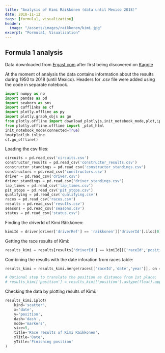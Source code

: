```yaml
---
title: "Analysis of Kimi Räikkönen (data until Mexico 2018)"
date: 2018-11-12
tags: [formula1, visualization]
header:
  image: "/assets/images/raikkonen/kimi.jpg"
excerpt: "Formula1, Visualization"
---
```


## Formula 1 analysis

Data downloaded from [Ergast.com](http://ergast.com/mrd/db/#csv) after first being discovered on [Kaggle](https://www.kaggle.com/cjgdev/formula-1-race-data-19502017)

At the moment of analysis the data contains information about the results during 1950 to 2018 (until Mexico). Headers for .csv file were added using the code in separate notebook.


```python
import numpy as np
import pandas as pd
import seaborn as sns
import cufflinks as cf
import plotly.offline as py
import plotly.graph_objs as go
from plotly.offline import download_plotlyjs,init_notebook_mode,plot,iplot
from plotly.offline.offline import _plot_html
init_notebook_mode(connected=True)
%matplotlib inline
cf.go_offline()
```


Loading the csv files:


```python
circuits = pd.read_csv('circuits.csv')
constructor_results = pd.read_csv('constructor_results.csv')
constructor_standings = pd.read_csv('constructor_standings.csv')
constructors = pd.read_csv('constructors.csv')
driver = pd.read_csv('driver.csv')
driver_standings = pd.read_csv('driver_standings.csv')
lap_times = pd.read_csv('lap_times.csv')
pit_stops = pd.read_csv('pit_stops.csv')
qualifying = pd.read_csv('qualifying.csv')
races = pd.read_csv('races.csv')
results = pd.read_csv('results.csv')
seasons = pd.read_csv('seasons.csv')
status = pd.read_csv('status.csv')
```

Finding the driverId of Kimi Räikkönen:


```python
kimiId = driver[driver['driverRef'] == 'raikkonen']['driverId'].iloc[0]
```

Getting the race results of Kimi:


```python
results_kimi = results[results['driverId'] == kimiId][['raceId','position']]
```

Combining the results with the date inforation from races table:


```python
results_kimi = results_kimi.merge(races[['raceId','date','year']], on ='raceId').sort_values(by='date')
```


```python
# Optional step to translate the position as distance from 1st place:
# results_kimi['position'] = results_kimi['position'].astype(float).apply(lambda x: 1-x)
```

Checking the data by plotting results of Kimi:


```python
results_kimi.iplot(
    kind='scatter',
    x='date',
    y='position',
    dash='dash',
    mode='markers',
    size=5,
    title='Race results of Kimi Raikkonen',
    xTitle='Date',
    yTitle='Finishing position'
)
```

<script src="https://cdn.plot.ly/plotly-latest.min.js"></script>
<div id="640ebf0a-dec7-4755-a6f6-28d3eee7a892" style="height: 100%; width: 100%;" class="plotly-graph-div"></div><script type="text/javascript">window.PLOTLYENV=window.PLOTLYENV || {};window.PLOTLYENV.BASE_URL="https://plot.ly";Plotly.newPlot("640ebf0a-dec7-4755-a6f6-28d3eee7a892", [{"line": {"color": "rgba(255, 153, 51, 1.0)", "dash": "dash", "shape": "linear", "width": 1.3}, "marker": {"size": 5, "symbol": "circle"}, "mode": "markers", "name": "position", "text": "", "x": ["2001-03-04", "2001-03-18", "2001-04-01", "2001-04-15", "2001-04-29", "2001-05-13", "2001-05-27", "2001-06-10", "2001-06-24", "2001-07-01", "2001-07-15", "2001-07-29", "2001-08-19", "2001-09-02", "2001-09-16", "2001-09-30", "2001-10-14", "2002-03-03", "2002-03-17", "2002-03-31", "2002-04-14", "2002-04-28", "2002-05-12", "2002-05-26", "2002-06-09", "2002-06-23", "2002-07-07", "2002-07-21", "2002-07-28", "2002-08-18", "2002-09-01", "2002-09-15", "2002-09-29", "2002-10-13", "2003-03-09", "2003-03-23", "2003-04-06", "2003-04-20", "2003-05-04", "2003-05-18", "2003-06-01", "2003-06-15", "2003-06-29", "2003-07-06", "2003-07-20", "2003-08-03", "2003-08-24", "2003-09-14", "2003-09-28", "2003-10-12", "2004-03-07", "2004-03-21", "2004-04-04", "2004-04-25", "2004-05-09", "2004-05-23", "2004-05-30", "2004-06-13", "2004-06-20", "2004-07-04", "2004-07-11", "2004-07-25", "2004-08-15", "2004-08-29", "2004-09-12", "2004-09-26", "2004-10-10", "2004-10-24", "2005-03-06", "2005-03-20", "2005-04-03", "2005-04-24", "2005-05-08", "2005-05-22", "2005-05-29", "2005-06-12", "2005-06-19", "2005-07-03", "2005-07-10", "2005-07-24", "2005-07-31", "2005-08-21", "2005-09-04", "2005-09-11", "2005-09-25", "2005-10-09", "2005-10-16", "2006-03-12", "2006-03-19", "2006-04-02", "2006-04-23", "2006-05-07", "2006-05-14", "2006-05-28", "2006-06-11", "2006-06-25", "2006-07-02", "2006-07-16", "2006-07-30", "2006-08-06", "2006-08-27", "2006-09-10", "2006-10-01", "2006-10-08", "2006-10-22", "2007-03-18", "2007-04-08", "2007-04-15", "2007-05-13", "2007-05-27", "2007-06-10", "2007-06-17", "2007-07-01", "2007-07-08", "2007-07-22", "2007-08-05", "2007-08-26", "2007-09-09", "2007-09-16", "2007-09-30", "2007-10-07", "2007-10-21", "2008-03-16", "2008-03-23", "2008-04-06", "2008-04-27", "2008-05-11", "2008-05-25", "2008-06-08", "2008-06-22", "2008-07-06", "2008-07-20", "2008-08-03", "2008-08-24", "2008-09-07", "2008-09-14", "2008-09-28", "2008-10-12", "2008-10-19", "2008-11-02", "2009-03-29", "2009-04-05", "2009-04-19", "2009-04-26", "2009-05-10", "2009-05-24", "2009-06-07", "2009-06-21", "2009-07-12", "2009-07-26", "2009-08-23", "2009-08-30", "2009-09-13", "2009-09-27", "2009-10-04", "2009-10-18", "2009-11-01", "2012-03-18", "2012-03-25", "2012-04-15", "2012-04-22", "2012-05-13", "2012-05-27", "2012-06-10", "2012-06-24", "2012-07-08", "2012-07-22", "2012-07-29", "2012-09-02", "2012-09-09", "2012-09-23", "2012-10-07", "2012-10-14", "2012-10-28", "2012-11-04", "2012-11-18", "2012-11-25", "2013-03-17", "2013-03-24", "2013-04-14", "2013-04-21", "2013-05-12", "2013-05-26", "2013-06-09", "2013-06-30", "2013-07-07", "2013-07-28", "2013-08-25", "2013-09-08", "2013-09-22", "2013-10-06", "2013-10-13", "2013-10-27", "2013-11-03", "2014-03-16", "2014-03-30", "2014-04-06", "2014-04-20", "2014-05-11", "2014-05-25", "2014-06-08", "2014-06-22", "2014-07-06", "2014-07-20", "2014-07-27", "2014-08-24", "2014-09-07", "2014-09-21", "2014-10-05", "2014-10-12", "2014-11-02", "2014-11-09", "2014-11-23", "2015-03-15", "2015-03-29", "2015-04-12", "2015-04-19", "2015-05-10", "2015-05-24", "2015-06-07", "2015-06-21", "2015-07-05", "2015-07-26", "2015-08-23", "2015-09-06", "2015-09-20", "2015-09-27", "2015-10-11", "2015-10-25", "2015-11-01", "2015-11-15", "2015-11-29", "2016-03-20", "2016-04-03", "2016-04-17", "2016-05-01", "2016-05-15", "2016-05-29", "2016-06-12", "2016-06-19", "2016-07-03", "2016-07-10", "2016-07-24", "2016-07-31", "2016-08-28", "2016-09-04", "2016-09-18", "2016-10-02", "2016-10-09", "2016-10-23", "2016-10-30", "2016-11-13", "2016-11-27", "2017-03-26", "2017-04-09", "2017-04-16", "2017-04-30", "2017-05-14", "2017-05-28", "2017-06-11", "2017-06-25", "2017-07-09", "2017-07-16", "2017-07-30", "2017-08-27", "2017-09-03", "2017-09-17", "2017-10-01", "2017-10-08", "2017-10-22", "2017-10-29", "2017-11-12", "2017-11-26", "2018-03-25", "2018-04-08", "2018-04-15", "2018-04-29", "2018-05-13", "2018-05-27", "2018-06-10", "2018-06-24", "2018-07-01", "2018-07-08", "2018-07-22", "2018-07-29", "2018-08-26", "2018-09-02", "2018-09-16", "2018-09-30", "2018-10-07", "2018-10-21", "2018-10-28"], "y": ["6", "\\\\N", "\\\\N", "\\\\N", "8", "4", "10", "4", "10", "7", "5", "\\\\N", "7", "\\\\N", "7", "\\\\N", "\\\\N", "3", "\\\\N", "12", "\\\\N", "\\\\N", "\\\\N", "\\\\N", "4", "3", "\\\\N", "2", "\\\\N", "4", "\\\\N", "\\\\N", "\\\\N", "3", "3", "1", "2", "2", "\\\\N", "2", "2", "6", "\\\\N", "4", "3", "\\\\N", "2", "4", "2", "2", "\\\\N", "\\\\N", "\\\\N", "8", "11", "\\\\N", "\\\\N", "5", "6", "7", "2", "\\\\N", "\\\\N", "1", "\\\\N", "3", "6", "2", "8", "9", "3", "\\\\N", "1", "1", "11", "1", "\\\\N", "2", "3", "\\\\N", "1", "1", "4", "1", "2", "1", "2", "3", "\\\\N", "2", "5", "4", "5", "\\\\N", "3", "3", "\\\\N", "5", "3", "\\\\N", "\\\\N", "2", "\\\\N", "5", "5", "1", "3", "3", "\\\\N", "8", "5", "4", "1", "1", "\\\\N", "2", "2", "3", "1", "3", "1", "1", "8", "1", "2", "1", "3", "9", "\\\\N", "2", "4", "6", "3", "\\\\N", "18", "9", "15", "3", "3", "3", "15", "14", "10", "6", "\\\\N", "3", "9", "8", "\\\\N", "2", "3", "1", "3", "10", "4", "6", "12", "7", "5", "14", "2", "3", "9", "8", "2", "5", "3", "2", "3", "5", "6", "6", "5", "7", "1", "6", "10", "1", "7", "2", "2", "2", "10", "9", "5", "2", "2", "\\\\N", "11", "3", "2", "5", "7", "\\\\N", "7", "12", "10", "8", "7", "12", "10", "10", "\\\\N", "11", "6", "4", "9", "8", "12", "9", "13", "7", "10", "\\\\N", "4", "4", "2", "5", "6", "4", "\\\\N", "8", "\\\\N", "7", "5", "3", "4", "8", "\\\\N", "\\\\N", "4", "3", "\\\\N", "2", "5", "3", "2", "\\\\N", "6", "4", "3", "5", "6", "6", "9", "4", "4", "4", "5", "\\\\N", "6", "\\\\N", "6", "4", "5", "4", "3", "\\\\N", "2", "7", "14", "5", "3", "2", "4", "5", "\\\\N", "\\\\N", "5", "3", "3", "3", "4", "3", "\\\\N", "3", "2", "\\\\N", "4", "6", "3", "2", "3", "3", "3", "\\\\N", "2", "5", "4", "5", "1", "3"], "type": "scatter", "uid": "eca38b83-9847-44a8-a307-9da3c05d9a97"}], {"legend": {"bgcolor": "#F5F6F9", "font": {"color": "#4D5663"}}, "paper_bgcolor": "#F5F6F9", "plot_bgcolor": "#F5F6F9", "title": "Race results of Kimi Raikkonen", "titlefont": {"color": "#4D5663"}, "xaxis": {"gridcolor": "#E1E5ED", "showgrid": true, "tickfont": {"color": "#4D5663"}, "title": "Date", "titlefont": {"color": "#4D5663"}, "zerolinecolor": "#E1E5ED"}, "yaxis": {"gridcolor": "#E1E5ED", "showgrid": true, "tickfont": {"color": "#4D5663"}, "title": "Finishing position", "titlefont": {"color": "#4D5663"}, "zerolinecolor": "#E1E5ED"}}, {"showLink": false, "linkText": "Export to plot.ly"})</script><br>



How many times has Kimi finished in each position during his career?:


```python
results[results['driverId']==kimiId]['position'].value_counts().iplot(
    kind='bar',
    title='Amount of Finish Positions of Kimi Räikkönen',
    xTitle='Position',
    yTitle='Number of Finishes')
```

<div id="c313ecc2-b6a2-4676-907a-8d8be7b3f047" style="height: 100%; width: 100%;" class="plotly-graph-div"></div><script type="text/javascript">window.PLOTLYENV=window.PLOTLYENV || {};window.PLOTLYENV.BASE_URL="https://plot.ly";Plotly.newPlot("c313ecc2-b6a2-4676-907a-8d8be7b3f047", [{"marker": {"color": "rgba(255, 153, 51, 0.6)", "line": {"color": "rgba(255, 153, 51, 1.0)", "width": 1}}, "name": "position", "orientation": "v", "text": "", "x": ["\\\\N", "3", "2", "4", "5", "1", "6", "7", "8", "10", "9", "12", "11", "14", "15", "18", "13"], "y": [61, 44, 37, 27, 25, 21, 18, 13, 11, 10, 9, 5, 4, 3, 2, 1, 1], "type": "bar", "uid": "187ef851-85c8-4b5b-ba14-ec1db161891b"}], {"legend": {"bgcolor": "#F5F6F9", "font": {"color": "#4D5663"}}, "paper_bgcolor": "#F5F6F9", "plot_bgcolor": "#F5F6F9", "title": "Amount of Finish Positions of Kimi Raikkonen", "titlefont": {"color": "#4D5663"}, "xaxis": {"gridcolor": "#E1E5ED", "showgrid": true, "tickfont": {"color": "#4D5663"}, "title": "Position", "titlefont": {"color": "#4D5663"}, "zerolinecolor": "#E1E5ED"}, "yaxis": {"gridcolor": "#E1E5ED", "showgrid": true, "tickfont": {"color": "#4D5663"}, "title": "Number of Finishes", "titlefont": {"color": "#4D5663"}, "zerolinecolor": "#E1E5ED"}}, {"showLink": false, "linkText": "Export to plot.ly"})</script><br>


When Kimi has won a race?


```python
results[(results['driverId']==8) &  (results['position']=='1')][['raceId']].merge(races[['raceId','year','name','date']], on='raceId').sort_values(by='date')[['year','name']]
```


<div>
<style scoped>
    .dataframe tbody tr th:only-of-type {
        vertical-align: middle;
    }

    .dataframe tbody tr th {
        vertical-align: top;
    }

    .dataframe thead th {
        text-align: right;
    }
</style>
<table border="1" class="dataframe">
  <thead>
    <tr style="text-align: right;">
      <th></th>
      <th>year</th>
      <th>name</th>
    </tr>
  </thead>
  <tbody>
    <tr>
      <th>16</th>
      <td>2003</td>
      <td>Malaysian Grand Prix</td>
    </tr>
    <tr>
      <th>15</th>
      <td>2004</td>
      <td>Belgian Grand Prix</td>
    </tr>
    <tr>
      <th>8</th>
      <td>2005</td>
      <td>Spanish Grand Prix</td>
    </tr>
    <tr>
      <th>9</th>
      <td>2005</td>
      <td>Monaco Grand Prix</td>
    </tr>
    <tr>
      <th>10</th>
      <td>2005</td>
      <td>Canadian Grand Prix</td>
    </tr>
    <tr>
      <th>11</th>
      <td>2005</td>
      <td>Hungarian Grand Prix</td>
    </tr>
    <tr>
      <th>12</th>
      <td>2005</td>
      <td>Turkish Grand Prix</td>
    </tr>
    <tr>
      <th>13</th>
      <td>2005</td>
      <td>Belgian Grand Prix</td>
    </tr>
    <tr>
      <th>14</th>
      <td>2005</td>
      <td>Japanese Grand Prix</td>
    </tr>
    <tr>
      <th>2</th>
      <td>2007</td>
      <td>Australian Grand Prix</td>
    </tr>
    <tr>
      <th>3</th>
      <td>2007</td>
      <td>French Grand Prix</td>
    </tr>
    <tr>
      <th>4</th>
      <td>2007</td>
      <td>British Grand Prix</td>
    </tr>
    <tr>
      <th>5</th>
      <td>2007</td>
      <td>Belgian Grand Prix</td>
    </tr>
    <tr>
      <th>6</th>
      <td>2007</td>
      <td>Chinese Grand Prix</td>
    </tr>
    <tr>
      <th>7</th>
      <td>2007</td>
      <td>Brazilian Grand Prix</td>
    </tr>
    <tr>
      <th>0</th>
      <td>2008</td>
      <td>Malaysian Grand Prix</td>
    </tr>
    <tr>
      <th>1</th>
      <td>2008</td>
      <td>Spanish Grand Prix</td>
    </tr>
    <tr>
      <th>17</th>
      <td>2009</td>
      <td>Belgian Grand Prix</td>
    </tr>
    <tr>
      <th>18</th>
      <td>2012</td>
      <td>Abu Dhabi Grand Prix</td>
    </tr>
    <tr>
      <th>19</th>
      <td>2013</td>
      <td>Australian Grand Prix</td>
    </tr>
    <tr>
      <th>20</th>
      <td>2018</td>
      <td>United States Grand Prix</td>
    </tr>
  </tbody>
</table>
</div>



Plotting boxplot of positions by year:


```python
results_kimi[results_kimi['position'].apply(lambda x: 'N' not in x)].pivot(
    columns='year', values='position').iplot(kind='box',
    title='Finishing positions by year (not including not finished)',
    xTitle='Year',
    yTitle='Position')
```


<div id="ae42629e-d618-4ce7-84e2-5b3ed78c7601" style="height: 100%; width: 100%;" class="plotly-graph-div"></div><script type="text/javascript">window.PLOTLYENV=window.PLOTLYENV || {};window.PLOTLYENV.BASE_URL="https://plot.ly";Plotly.newPlot("ae42629e-d618-4ce7-84e2-5b3ed78c7601", [{"boxpoints": false, "line": {"width": 1.3}, "marker": {"color": "rgba(255, 153, 51, 1.0)"}, "name": "2001", "orientation": "v", "y": [null, null, null, null, null, null, null, null, null, null, null, null, null, null, null, null, null, null, null, null, null, null, null, null, null, null, null, null, null, null, null, null, null, null, null, null, null, null, null, null, null, null, null, null, null, null, null, null, null, null, null, null, null, null, null, null, null, null, null, null, null, null, null, null, null, null, null, null, null, null, null, null, null, null, null, null, null, null, null, null, null, null, null, null, null, null, null, null, null, "6", "8", "4", "10", "4", "10", "7", "5", "7", "7", null, null, null, null, null, null, null, null, null, null, null, null, null, null, null, null, null, null, null, null, null, null, null, null, null, null, null, null, null, null, null, null, null, null, null, null, null, null, null, null, null, null, null, null, null, null, null, null, null, null, null, null, null, null, null, null, null, null, null, null, null, null, null, null, null, null, null, null, null, null, null, null, null, null, null, null, null, null, null, null, null, null, null, null, null, null, null, null, null, null, null, null, null, null, null, null, null, null, null, null, null, null, null, null, null, null, null, null, null, null, null, null, null, null, null, null, null, null, null, null, null, null, null, null, null, null, null, null, null, null, null, null], "type": "box", "uid": "09818e68-aad6-45e9-8db9-a58a643705f9"}, {"boxpoints": false, "line": {"width": 1.3}, "marker": {"color": "rgba(55, 128, 191, 1.0)"}, "name": "2002", "orientation": "v", "y": [null, null, null, null, null, null, null, null, null, null, null, null, null, null, null, null, null, null, null, null, null, null, null, null, null, null, null, null, null, null, null, null, null, null, null, null, null, null, null, null, null, null, null, null, null, null, null, null, null, null, null, null, null, null, null, null, null, null, null, null, null, null, null, null, null, null, null, null, null, null, null, null, null, null, null, null, null, null, null, null, null, null, "3", "12", "4", "3", "2", "4", "3", null, null, null, null, null, null, null, null, null, null, null, null, null, null, null, null, null, null, null, null, null, null, null, null, null, null, null, null, null, null, null, null, null, null, null, null, null, null, null, null, null, null, null, null, null, null, null, null, null, null, null, null, null, null, null, null, null, null, null, null, null, null, null, null, null, null, null, null, null, null, null, null, null, null, null, null, null, null, null, null, null, null, null, null, null, null, null, null, null, null, null, null, null, null, null, null, null, null, null, null, null, null, null, null, null, null, null, null, null, null, null, null, null, null, null, null, null, null, null, null, null, null, null, null, null, null, null, null, null, null, null, null, null, null, null, null, null, null, null, null, null, null], "type": "box", "uid": "026220d2-d5a3-4831-8462-9aac378b3409"}, {"boxpoints": false, "line": {"width": 1.3}, "marker": {"color": "rgba(50, 171, 96, 1.0)"}, "name": "2003", "orientation": "v", "y": [null, null, null, null, null, null, null, null, null, null, null, null, null, null, null, null, null, null, null, null, null, null, null, null, null, null, null, null, null, null, null, null, null, null, null, null, null, null, null, null, null, null, null, null, null, null, null, null, null, null, null, null, null, null, null, null, null, null, null, null, null, null, null, null, null, null, null, null, null, "3", "1", "2", "2", "2", "2", "6", "4", "3", "2", "4", "2", "2", null, null, null, null, null, null, null, null, null, null, null, null, null, null, null, null, null, null, null, null, null, null, null, null, null, null, null, null, null, null, null, null, null, null, null, null, null, null, null, null, null, null, null, null, null, null, null, null, null, null, null, null, null, null, null, null, null, null, null, null, null, null, null, null, null, null, null, null, null, null, null, null, null, null, null, null, null, null, null, null, null, null, null, null, null, null, null, null, null, null, null, null, null, null, null, null, null, null, null, null, null, null, null, null, null, null, null, null, null, null, null, null, null, null, null, null, null, null, null, null, null, null, null, null, null, null, null, null, null, null, null, null, null, null, null, null, null, null, null, null, null, null, null, null, null, null, null, null, null], "type": "box", "uid": "5355b62a-ada5-44b4-8f83-eac212eb39dc"}, {"boxpoints": false, "line": {"width": 1.3}, "marker": {"color": "rgba(128, 0, 128, 1.0)"}, "name": "2004", "orientation": "v", "y": [null, null, null, null, null, null, null, null, null, null, null, null, null, null, null, null, null, null, null, null, null, null, null, null, null, null, null, null, null, null, null, null, null, null, null, null, null, null, null, null, null, null, null, null, null, null, null, null, null, null, null, null, null, null, null, null, null, null, null, "8", "11", "5", "6", "7", "2", "1", "3", "6", "2", null, null, null, null, null, null, null, null, null, null, null, null, null, null, null, null, null, null, null, null, null, null, null, null, null, null, null, null, null, null, null, null, null, null, null, null, null, null, null, null, null, null, null, null, null, null, null, null, null, null, null, null, null, null, null, null, null, null, null, null, null, null, null, null, null, null, null, null, null, null, null, null, null, null, null, null, null, null, null, null, null, null, null, null, null, null, null, null, null, null, null, null, null, null, null, null, null, null, null, null, null, null, null, null, null, null, null, null, null, null, null, null, null, null, null, null, null, null, null, null, null, null, null, null, null, null, null, null, null, null, null, null, null, null, null, null, null, null, null, null, null, null, null, null, null, null, null, null, null, null, null, null, null, null, null, null, null, null, null, null, null, null], "type": "box", "uid": "0c13064d-a0cd-49fc-b9de-75a4ff6528c1"}, {"boxpoints": false, "line": {"width": 1.3}, "marker": {"color": "rgba(219, 64, 82, 1.0)"}, "name": "2005", "orientation": "v", "y": [null, null, null, null, null, null, null, null, null, null, null, null, null, null, null, null, null, null, null, null, null, null, null, null, null, null, null, null, null, null, null, null, null, null, null, null, null, null, null, null, null, null, null, "8", "9", "3", "1", "1", "11", "1", "2", "3", "1", "1", "4", "1", "2", "1", "2", null, null, null, null, null, null, null, null, null, null, null, null, null, null, null, null, null, null, null, null, null, null, null, null, null, null, null, null, null, null, null, null, null, null, null, null, null, null, null, null, null, null, null, null, null, null, null, null, null, null, null, null, null, null, null, null, null, null, null, null, null, null, null, null, null, null, null, null, null, null, null, null, null, null, null, null, null, null, null, null, null, null, null, null, null, null, null, null, null, null, null, null, null, null, null, null, null, null, null, null, null, null, null, null, null, null, null, null, null, null, null, null, null, null, null, null, null, null, null, null, null, null, null, null, null, null, null, null, null, null, null, null, null, null, null, null, null, null, null, null, null, null, null, null, null, null, null, null, null, null, null, null, null, null, null, null, null, null, null, null, null, null, null, null, null, null, null, null, null, null, null, null], "type": "box", "uid": "cca08be6-5646-4a00-915e-087ed37d3065"}, {"boxpoints": false, "line": {"width": 1.3}, "marker": {"color": "rgba(0, 128, 128, 1.0)"}, "name": "2006", "orientation": "v", "y": [null, null, null, null, null, null, null, null, null, null, null, null, null, null, null, null, null, null, null, null, null, null, null, null, null, null, null, null, null, null, null, "3", "2", "5", "4", "5", "3", "3", "5", "3", "2", "5", "5", null, null, null, null, null, null, null, null, null, null, null, null, null, null, null, null, null, null, null, null, null, null, null, null, null, null, null, null, null, null, null, null, null, null, null, null, null, null, null, null, null, null, null, null, null, null, null, null, null, null, null, null, null, null, null, null, null, null, null, null, null, null, null, null, null, null, null, null, null, null, null, null, null, null, null, null, null, null, null, null, null, null, null, null, null, null, null, null, null, null, null, null, null, null, null, null, null, null, null, null, null, null, null, null, null, null, null, null, null, null, null, null, null, null, null, null, null, null, null, null, null, null, null, null, null, null, null, null, null, null, null, null, null, null, null, null, null, null, null, null, null, null, null, null, null, null, null, null, null, null, null, null, null, null, null, null, null, null, null, null, null, null, null, null, null, null, null, null, null, null, null, null, null, null, null, null, null, null, null, null, null, null, null, null, null, null, null, null], "type": "box", "uid": "e71349cd-bf2f-4f23-b6b3-f419664db3fd"}, {"boxpoints": false, "line": {"width": 1.3}, "marker": {"color": "rgba(255, 255, 51, 1.0)"}, "name": "2007", "orientation": "v", "y": [null, null, null, null, null, null, null, null, null, null, null, null, null, null, null, null, "1", "3", "3", "8", "5", "4", "1", "1", "2", "2", "3", "1", "3", "1", "1", null, null, null, null, null, null, null, null, null, null, null, null, null, null, null, null, null, null, null, null, null, null, null, null, null, null, null, null, null, null, null, null, null, null, null, null, null, null, null, null, null, null, null, null, null, null, null, null, null, null, null, null, null, null, null, null, null, null, null, null, null, null, null, null, null, null, null, null, null, null, null, null, null, null, null, null, null, null, null, null, null, null, null, null, null, null, null, null, null, null, null, null, null, null, null, null, null, null, null, null, null, null, null, null, null, null, null, null, null, null, null, null, null, null, null, null, null, null, null, null, null, null, null, null, null, null, null, null, null, null, null, null, null, null, null, null, null, null, null, null, null, null, null, null, null, null, null, null, null, null, null, null, null, null, null, null, null, null, null, null, null, null, null, null, null, null, null, null, null, null, null, null, null, null, null, null, null, null, null, null, null, null, null, null, null, null, null, null, null, null, null, null, null, null, null, null, null, null, null, null], "type": "box", "uid": "e7c011f2-8000-493a-ac45-defc88f32d3e"}, {"boxpoints": false, "line": {"width": 1.3}, "marker": {"color": "rgba(128, 128, 0, 1.0)"}, "name": "2008", "orientation": "v", "y": ["8", "1", "2", "1", "3", "9", "2", "4", "6", "3", "18", "9", "15", "3", "3", "3", null, null, null, null, null, null, null, null, null, null, null, null, null, null, null, null, null, null, null, null, null, null, null, null, null, null, null, null, null, null, null, null, null, null, null, null, null, null, null, null, null, null, null, null, null, null, null, null, null, null, null, null, null, null, null, null, null, null, null, null, null, null, null, null, null, null, null, null, null, null, null, null, null, null, null, null, null, null, null, null, null, null, null, null, null, null, null, null, null, null, null, null, null, null, null, null, null, null, null, null, null, null, null, null, null, null, null, null, null, null, null, null, null, null, null, null, null, null, null, null, null, null, null, null, null, null, null, null, null, null, null, null, null, null, null, null, null, null, null, null, null, null, null, null, null, null, null, null, null, null, null, null, null, null, null, null, null, null, null, null, null, null, null, null, null, null, null, null, null, null, null, null, null, null, null, null, null, null, null, null, null, null, null, null, null, null, null, null, null, null, null, null, null, null, null, null, null, null, null, null, null, null, null, null, null, null, null, null, null, null, null, null, null, null, null], "type": "box", "uid": "08c204d8-d78c-4bc1-a5de-da5581973e2b"}, {"boxpoints": false, "line": {"width": 1.3}, "marker": {"color": "rgba(251, 128, 114, 1.0)"}, "name": "2009", "orientation": "v", "y": [null, null, null, null, null, null, null, null, null, null, null, null, null, null, null, null, null, null, null, null, null, null, null, null, null, null, null, null, null, null, null, null, null, null, null, null, null, null, null, null, null, null, null, null, null, null, null, null, null, null, null, null, null, null, null, null, null, null, null, null, null, null, null, null, null, null, null, null, null, null, null, null, null, null, null, null, null, null, null, null, null, null, null, null, null, null, null, null, null, null, null, null, null, null, null, null, null, null, null, "15", "14", "10", "6", "3", "9", "8", "2", "3", "1", "3", "10", "4", "6", "12", null, null, null, null, null, null, null, null, null, null, null, null, null, null, null, null, null, null, null, null, null, null, null, null, null, null, null, null, null, null, null, null, null, null, null, null, null, null, null, null, null, null, null, null, null, null, null, null, null, null, null, null, null, null, null, null, null, null, null, null, null, null, null, null, null, null, null, null, null, null, null, null, null, null, null, null, null, null, null, null, null, null, null, null, null, null, null, null, null, null, null, null, null, null, null, null, null, null, null, null, null, null, null, null, null, null, null, null, null, null, null, null, null, null, null, null, null], "type": "box", "uid": "370989a3-c92e-4e8a-8b41-75532a9e5cdf"}, {"boxpoints": false, "line": {"width": 1.3}, "marker": {"color": "rgba(128, 177, 211, 1.0)"}, "name": "2012", "orientation": "v", "y": [null, null, null, null, null, null, null, null, null, null, null, null, null, null, null, null, null, null, null, null, null, null, null, null, null, null, null, null, null, null, null, null, null, null, null, null, null, null, null, null, null, null, null, null, null, null, null, null, null, null, null, null, null, null, null, null, null, null, null, null, null, null, null, null, null, null, null, null, null, null, null, null, null, null, null, null, null, null, null, null, null, null, null, null, null, null, null, null, null, null, null, null, null, null, null, null, null, null, null, null, null, null, null, null, null, null, null, null, null, null, null, null, null, null, "7", "5", "14", "2", "3", "9", "8", "2", "5", "3", "2", "3", "5", "6", "6", "5", "7", "1", "6", "10", null, null, null, null, null, null, null, null, null, null, null, null, null, null, null, null, null, null, null, null, null, null, null, null, null, null, null, null, null, null, null, null, null, null, null, null, null, null, null, null, null, null, null, null, null, null, null, null, null, null, null, null, null, null, null, null, null, null, null, null, null, null, null, null, null, null, null, null, null, null, null, null, null, null, null, null, null, null, null, null, null, null, null, null, null, null, null, null, null, null, null, null, null, null, null, null, null], "type": "box", "uid": "b9499b63-be31-4c95-8401-42aa78a53698"}, {"boxpoints": false, "line": {"width": 1.3}, "marker": {"color": "rgba(128, 177, 211, 0.8999999999999999)"}, "name": "2013", "orientation": "v", "y": [null, null, null, null, null, null, null, null, null, null, null, null, null, null, null, null, null, null, null, null, null, null, null, null, null, null, null, null, null, null, null, null, null, null, null, null, null, null, null, null, null, null, null, null, null, null, null, null, null, null, null, null, null, null, null, null, null, null, null, null, null, null, null, null, null, null, null, null, null, null, null, null, null, null, null, null, null, null, null, null, null, null, null, null, null, null, null, null, null, null, null, null, null, null, null, null, null, null, null, null, null, null, null, null, null, null, null, null, null, null, null, null, null, null, null, null, null, null, null, null, null, null, null, null, null, null, null, null, null, null, null, null, null, null, "1", "7", "2", "2", "2", "10", "9", "5", "2", "2", "11", "3", "2", "5", "7", null, null, null, null, null, null, null, null, null, null, null, null, null, null, null, null, null, null, null, null, null, null, null, null, null, null, null, null, null, null, null, null, null, null, null, null, null, null, null, null, null, null, null, null, null, null, null, null, null, null, null, null, null, null, null, null, null, null, null, null, null, null, null, null, null, null, null, null, null, null, null, null, null, null, null, null, null, null, null, null, null, null], "type": "box", "uid": "4dc5614a-9d7c-473d-a2d9-e527df06ef15"}, {"boxpoints": false, "line": {"width": 1.3}, "marker": {"color": "rgba(255, 153, 51, 0.8999999999999999)"}, "name": "2014", "orientation": "v", "y": [null, null, null, null, null, null, null, null, null, null, null, null, null, null, null, null, null, null, null, null, null, null, null, null, null, null, null, null, null, null, null, null, null, null, null, null, null, null, null, null, null, null, null, null, null, null, null, null, null, null, null, null, null, null, null, null, null, null, null, null, null, null, null, null, null, null, null, null, null, null, null, null, null, null, null, null, null, null, null, null, null, null, null, null, null, null, null, null, null, null, null, null, null, null, null, null, null, null, null, null, null, null, null, null, null, null, null, null, null, null, null, null, null, null, null, null, null, null, null, null, null, null, null, null, null, null, null, null, null, null, null, null, null, null, null, null, null, null, null, null, null, null, null, null, null, null, null, null, null, "7", "12", "10", "8", "7", "12", "10", "10", "11", "6", "4", "9", "8", "12", "9", "13", "7", "10", null, null, null, null, null, null, null, null, null, null, null, null, null, null, null, null, null, null, null, null, null, null, null, null, null, null, null, null, null, null, null, null, null, null, null, null, null, null, null, null, null, null, null, null, null, null, null, null, null, null, null, null, null, null, null, null, null, null, null, null, null, null, null, null], "type": "box", "uid": "a282f4ee-9cb4-4658-88d2-b054213c5dad"}, {"boxpoints": false, "line": {"width": 1.3}, "marker": {"color": "rgba(55, 128, 191, 0.8999999999999999)"}, "name": "2015", "orientation": "v", "y": [null, null, null, null, null, null, null, null, null, null, null, null, null, null, null, null, null, null, null, null, null, null, null, null, null, null, null, null, null, null, null, null, null, null, null, null, null, null, null, null, null, null, null, null, null, null, null, null, null, null, null, null, null, null, null, null, null, null, null, null, null, null, null, null, null, null, null, null, null, null, null, null, null, null, null, null, null, null, null, null, null, null, null, null, null, null, null, null, null, null, null, null, null, null, null, null, null, null, null, null, null, null, null, null, null, null, null, null, null, null, null, null, null, null, null, null, null, null, null, null, null, null, null, null, null, null, null, null, null, null, null, null, null, null, null, null, null, null, null, null, null, null, null, null, null, null, null, null, null, null, null, null, null, null, null, null, null, null, null, null, null, null, null, null, null, null, null, "4", "4", "2", "5", "6", "4", "8", "7", "5", "3", "4", "8", "4", "3", null, null, null, null, null, null, null, null, null, null, null, null, null, null, null, null, null, null, null, null, null, null, null, null, null, null, null, null, null, null, null, null, null, null, null, null, null, null, null, null, null, null, null, null, null, null, null, null, null, null], "type": "box", "uid": "21a40b96-3b0c-43e2-8c1c-6087e60ffd04"}, {"boxpoints": false, "line": {"width": 1.3}, "marker": {"color": "rgba(50, 171, 96, 0.8999999999999999)"}, "name": "2016", "orientation": "v", "y": [null, null, null, null, null, null, null, null, null, null, null, null, null, null, null, null, null, null, null, null, null, null, null, null, null, null, null, null, null, null, null, null, null, null, null, null, null, null, null, null, null, null, null, null, null, null, null, null, null, null, null, null, null, null, null, null, null, null, null, null, null, null, null, null, null, null, null, null, null, null, null, null, null, null, null, null, null, null, null, null, null, null, null, null, null, null, null, null, null, null, null, null, null, null, null, null, null, null, null, null, null, null, null, null, null, null, null, null, null, null, null, null, null, null, null, null, null, null, null, null, null, null, null, null, null, null, null, null, null, null, null, null, null, null, null, null, null, null, null, null, null, null, null, null, null, null, null, null, null, null, null, null, null, null, null, null, null, null, null, null, null, null, null, null, null, null, null, null, null, null, null, null, null, null, null, null, null, null, null, null, null, "2", "5", "3", "2", "6", "4", "3", "5", "6", "6", "9", "4", "4", "4", "5", "6", "6", null, null, null, null, null, null, null, null, null, null, null, null, null, null, null, null, null, null, null, null, null, null, null, null, null, null, null, null, null, null, null, null, null], "type": "box", "uid": "de37060d-fa33-4898-9aec-4bd3c5dfc79e"}, {"boxpoints": false, "line": {"width": 1.3}, "marker": {"color": "rgba(128, 0, 128, 0.8999999999999999)"}, "name": "2017", "orientation": "v", "y": [null, null, null, null, null, null, null, null, null, null, null, null, null, null, null, null, null, null, null, null, null, null, null, null, null, null, null, null, null, null, null, null, null, null, null, null, null, null, null, null, null, null, null, null, null, null, null, null, null, null, null, null, null, null, null, null, null, null, null, null, null, null, null, null, null, null, null, null, null, null, null, null, null, null, null, null, null, null, null, null, null, null, null, null, null, null, null, null, null, null, null, null, null, null, null, null, null, null, null, null, null, null, null, null, null, null, null, null, null, null, null, null, null, null, null, null, null, null, null, null, null, null, null, null, null, null, null, null, null, null, null, null, null, null, null, null, null, null, null, null, null, null, null, null, null, null, null, null, null, null, null, null, null, null, null, null, null, null, null, null, null, null, null, null, null, null, null, null, null, null, null, null, null, null, null, null, null, null, null, null, null, null, null, null, null, null, null, null, null, null, null, null, null, null, null, null, null, null, "4", "5", "4", "3", "2", "7", "14", "5", "3", "2", "4", "5", "5", "3", "3", "3", "4", null, null, null, null, null, null, null, null, null, null, null, null, null, null, null, null], "type": "box", "uid": "b21a7d29-9edd-478c-9539-f852f0b265cf"}, {"boxpoints": false, "line": {"width": 1.3}, "marker": {"color": "rgba(219, 64, 82, 0.8999999999999999)"}, "name": "2018", "orientation": "v", "y": [null, null, null, null, null, null, null, null, null, null, null, null, null, null, null, null, null, null, null, null, null, null, null, null, null, null, null, null, null, null, null, null, null, null, null, null, null, null, null, null, null, null, null, null, null, null, null, null, null, null, null, null, null, null, null, null, null, null, null, null, null, null, null, null, null, null, null, null, null, null, null, null, null, null, null, null, null, null, null, null, null, null, null, null, null, null, null, null, null, null, null, null, null, null, null, null, null, null, null, null, null, null, null, null, null, null, null, null, null, null, null, null, null, null, null, null, null, null, null, null, null, null, null, null, null, null, null, null, null, null, null, null, null, null, null, null, null, null, null, null, null, null, null, null, null, null, null, null, null, null, null, null, null, null, null, null, null, null, null, null, null, null, null, null, null, null, null, null, null, null, null, null, null, null, null, null, null, null, null, null, null, null, null, null, null, null, null, null, null, null, null, null, null, null, null, null, null, null, null, null, null, null, null, null, null, null, null, null, null, null, null, null, null, null, null, "3", "3", "2", "4", "6", "3", "2", "3", "3", "3", "2", "5", "4", "5", "1", "3"], "type": "box", "uid": "972e644a-9a54-43b7-8234-9b539a69de1d"}], {"legend": {"bgcolor": "#F5F6F9", "font": {"color": "#4D5663"}}, "paper_bgcolor": "#F5F6F9", "plot_bgcolor": "#F5F6F9", "title": "Finishing positions by year (not including not finished)", "titlefont": {"color": "#4D5663"}, "xaxis": {"gridcolor": "#E1E5ED", "showgrid": true, "tickfont": {"color": "#4D5663"}, "title": "Year", "titlefont": {"color": "#4D5663"}, "zerolinecolor": "#E1E5ED"}, "yaxis": {"gridcolor": "#E1E5ED", "showgrid": true, "tickfont": {"color": "#4D5663"}, "title": "Position", "titlefont": {"color": "#4D5663"}, "zerolinecolor": "#E1E5ED"}}, {"showLink": false, "linkText": "Export to plot.ly"})</script><br>




Plotting the amounts raced on a world map:


```python
countrydata=results[results['driverId']==kimiId][['raceId']].merge(races[['raceId','circuitId']], on='raceId').merge(circuits[['circuitId','name','location','country']], on='circuitId')['country'].value_counts()

data = dict(
        type = 'choropleth',
        colorscale = 'Viridis',
        reversescale = True,
        locations = countrydata.index,
        locationmode = "country names",
        z = countrydata,
        text = countrydata.index,
        colorbar = {'title' : 'Times raced'},
      )

layout = dict(title = 'Times raced in Country by Kimi Raikkonen',
                geo = dict(showframe = False,projection = {'type':'mercator'})
             )
choromap = go.Figure(data = [data],layout = layout)
plot(choromap,validate=False)
```


Looking up the same info on circuit level:


```python
results[results['driverId']==kimiId][['raceId']].merge(races[['raceId','circuitId']], on='raceId').merge(circuits[['circuitId','name','location','country']], on='circuitId')['name'].value_counts().iplot(
    kind='bar',
    title='Locations Kimi Räikkönen has raced',
    xTitle='Location',
    yTitle='Times raced'
)
```

<div id="387ce0f2-13c1-4a26-b9ab-4475573a000e" style="height: 100%; width: 100%;" class="plotly-graph-div"></div><script type="text/javascript">window.PLOTLYENV=window.PLOTLYENV || {};window.PLOTLYENV.BASE_URL="https://plot.ly";Plotly.newPlot("387ce0f2-13c1-4a26-b9ab-4475573a000e", [{"marker": {"color": "rgba(255, 153, 51, 0.6)", "line": {"color": "rgba(255, 153, 51, 1.0)", "width": 1}}, "name": "name", "orientation": "v", "text": "", "x": ["Circuit de Barcelona-Catalunya", "Autodromo Nazionale di Monza", "Albert Park Grand Prix Circuit", "Hungaroring", "Silverstone Circuit", "Circuit de Monaco", "Sepang International Circuit", "Circuit Gilles Villeneuve", "Autodromo Jose Carlos Pace", "Circuit de Spa-Francorchamps", "Suzuka Circuit", "Shanghai International Circuit", "Bahrain International Circuit", "Hockenheimring", "Marina Bay Street Circuit", "Nurburgring", "Circuit de Nevers Magny-Cours", "Yas Marina Circuit", "Indianapolis Motor Speedway", "Autodromo Enzo e Dino Ferrari", "Circuit of the Americas", "Sochi Autodrom", "Red Bull Ring", "Istanbul Park", "Autodromo Hermanos Rodriguez", "Baku City Circuit", "A1-Ring", "Valencia Street Circuit", "Korean International Circuit", "Buddh International Circuit", "Fuji Speedway", "Circuit Paul Ricard"], "y": [16, 16, 16, 16, 16, 16, 15, 15, 14, 14, 14, 13, 13, 11, 9, 9, 8, 7, 7, 6, 6, 5, 5, 5, 4, 3, 3, 3, 2, 2, 2, 1], "type": "bar", "uid": "c838f0b0-0896-4fed-9a8b-34afbdd98683"}], {"legend": {"bgcolor": "#F5F6F9", "font": {"color": "#4D5663"}}, "paper_bgcolor": "#F5F6F9", "plot_bgcolor": "#F5F6F9", "title": "Locations Kimi Raikkonen has raced", "titlefont": {"color": "#4D5663"}, "xaxis": {"gridcolor": "#E1E5ED", "showgrid": true, "tickfont": {"color": "#4D5663"}, "title": "Location", "titlefont": {"color": "#4D5663"}, "zerolinecolor": "#E1E5ED"}, "yaxis": {"gridcolor": "#E1E5ED", "showgrid": true, "tickfont": {"color": "#4D5663"}, "title": "Times raced", "titlefont": {"color": "#4D5663"}, "zerolinecolor": "#E1E5ED"}}, {"showLink": false, "linkText": "Export to plot.ly"})</script><br>


What is the whole career's average position not including DNF:


```python
results_kimi[results_kimi['position'].apply(lambda x: 'N' not in x)][['position']].astype(float).mean()
```




    position    4.91342
    dtype: float64



Checking how often the car hasn't made it to the finish line:


```python
results_kimi[results_kimi['position'].apply(lambda x: 'N' in x)]['year'].value_counts().iplot(
    kind='bar',
    title='Races not finished by Räikkönen',
    yTitle='Number of DNF',
    xTitle='Year'
)
```

<div id="19d87bf3-b2e2-4bfa-906d-a5b5f8f4b733" style="height: 100%; width: 100%;" class="plotly-graph-div"></div><script type="text/javascript">window.PLOTLYENV=window.PLOTLYENV || {};window.PLOTLYENV.BASE_URL="https://plot.ly";Plotly.newPlot("19d87bf3-b2e2-4bfa-906d-a5b5f8f4b733", [{"marker": {"color": "rgba(255, 153, 51, 0.6)", "line": {"color": "rgba(255, 153, 51, 1.0)", "width": 1}}, "name": "year", "orientation": "v", "text": "", "x": [2002, 2004, 2001, 2006, 2015, 2016, 2018, 2017, 2005, 2003, 2013, 2009, 2008, 2007, 2014], "y": [10, 8, 7, 6, 5, 4, 3, 3, 3, 3, 2, 2, 2, 2, 1], "type": "bar", "uid": "0c864b02-71ed-4728-a943-a8858847015b"}], {"legend": {"bgcolor": "#F5F6F9", "font": {"color": "#4D5663"}}, "paper_bgcolor": "#F5F6F9", "plot_bgcolor": "#F5F6F9", "title": "Races not finished by Raikkonen", "titlefont": {"color": "#4D5663"}, "xaxis": {"gridcolor": "#E1E5ED", "showgrid": true, "tickfont": {"color": "#4D5663"}, "title": "Year", "titlefont": {"color": "#4D5663"}, "zerolinecolor": "#E1E5ED"}, "yaxis": {"gridcolor": "#E1E5ED", "showgrid": true, "tickfont": {"color": "#4D5663"}, "title": "Number of DNF", "titlefont": {"color": "#4D5663"}, "zerolinecolor": "#E1E5ED"}}, {"showLink": false, "linkText": "Export to plot.ly"})</script><br>


Counting how many times Kimi has made it to the podium:


```python
podiums = results_kimi[results_kimi['position'].apply(lambda x: 'N' not in x)][['position','year']].astype(float)
podiums['podium'] = (podiums['position'] < 4)
podiums.pivot_table(values='podium', index='year', aggfunc=sum).iplot(
    kind='bar',
    title='Podiums by Raikkonen',
    xTitle='year',
    yTitle='Podiums'
)
```

<div id="c87ed3e1-3297-407f-9f23-eedebfda9040" style="height: 100%; width: 100%;" class="plotly-graph-div"></div><script type="text/javascript">window.PLOTLYENV=window.PLOTLYENV || {};window.PLOTLYENV.BASE_URL="https://plot.ly";Plotly.newPlot("c87ed3e1-3297-407f-9f23-eedebfda9040", [{"marker": {"color": "rgba(255, 153, 51, 0.6)", "line": {"color": "rgba(255, 153, 51, 1.0)", "width": 1}}, "name": "pole", "orientation": "v", "text": "", "x": [2001.0, 2002.0, 2003.0, 2004.0, 2005.0, 2006.0, 2007.0, 2008.0, 2009.0, 2012.0, 2013.0, 2014.0, 2015.0, 2016.0, 2017.0, 2018.0], "y": [0.0, 4.0, 10.0, 4.0, 12.0, 6.0, 12.0, 9.0, 5.0, 7.0, 8.0, 0.0, 3.0, 4.0, 7.0, 11.0], "type": "bar", "uid": "fb22661b-1a1e-48d4-834b-8e3671b169e4"}], {"legend": {"bgcolor": "#F5F6F9", "font": {"color": "#4D5663"}}, "paper_bgcolor": "#F5F6F9", "plot_bgcolor": "#F5F6F9", "title": "Podiums by Raikkonen", "titlefont": {"color": "#4D5663"}, "xaxis": {"gridcolor": "#E1E5ED", "showgrid": true, "tickfont": {"color": "#4D5663"}, "title": "year", "titlefont": {"color": "#4D5663"}, "zerolinecolor": "#E1E5ED"}, "yaxis": {"gridcolor": "#E1E5ED", "showgrid": true, "tickfont": {"color": "#4D5663"}, "title": "Poles", "titlefont": {"color": "#4D5663"}, "zerolinecolor": "#E1E5ED"}}, {"showLink": false, "linkText": "Export to plot.ly"})</script><br>
